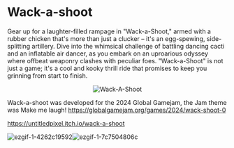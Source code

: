 # Wack-a-shoot

Gear up for a laughter-filled rampage in "Wack-a-Shoot," armed with a rubber chicken that's more than just a clucker – it's an egg-spewing, side-splitting artillery. Dive into the whimsical challenge of battling dancing cacti and an inflatable air dancer, as you embark on an uproarious odyssey where offbeat weaponry clashes with peculiar foes. "Wack-a-Shoot" is not just a game; it's a cool and kooky thrill ride that promises to keep you grinning from start to finish.

<p align="center">
     <img src="https://github.com/MethodCa/Wack-a-shoot/assets/15893276/1407aed3-f278-4176-9f7d-620905ea77e9" alt="Wack-A-Shoot">
   
</p>

Wack-a-shoot was developed for the 2024 Global Gamejam, the Jam theme was Make me laugh!
https://globalgamejam.org/games/2024/wack-shoot-0


https://untitledpixel.itch.io/wack-a-shoot

![ezgif-1-4262c19592](https://github.com/MethodCa/Wack-a-shoot/assets/15893276/7de06895-ebdb-478e-8154-a9338d25c618)![ezgif-1-7c7504806c](https://github.com/MethodCa/Wack-a-shoot/assets/15893276/da09447d-40fb-45a6-b4f3-d5579485db71)

